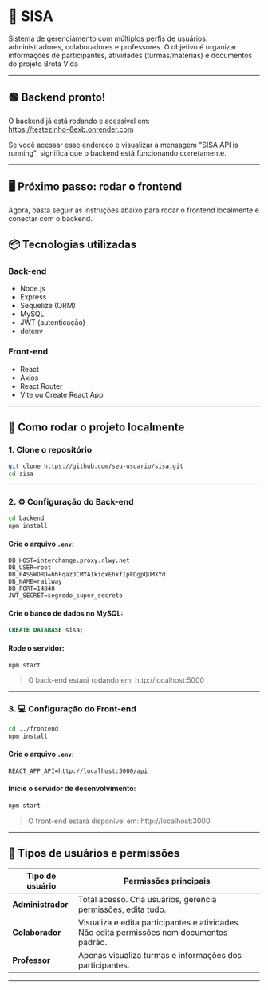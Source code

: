# 📘 SISA

Sistema de gerenciamento com múltiplos perfis de usuários: administradores, colaboradores e professores. O objetivo é organizar informações de participantes, atividades (turmas/matérias) e documentos do projeto Brota Vida

---

## 🟢 Backend pronto!

O backend já está rodando e acessível em:  
https://testezinho-8exb.onrender.com

Se você acessar esse endereço e visualizar a mensagem "SISA API is running", significa que o backend está funcionando corretamente.

---

## 🖥️ Próximo passo: rodar o frontend

Agora, basta seguir as instruções abaixo para rodar o frontend localmente e conectar com o backend.

## 📦 Tecnologias utilizadas

### Back-end
- Node.js
- Express
- Sequelize (ORM)
- MySQL
- JWT (autenticação)
- dotenv

### Front-end
- React
- Axios
- React Router
- Vite ou Create React App

---

## 🚀 Como rodar o projeto localmente

### 1. Clone o repositório

```bash
git clone https://github.com/seu-usuario/sisa.git
cd sisa
```

---

### 2. ⚙️ Configuração do Back-end

```bash
cd backend
npm install
```

#### Crie o arquivo `.env`:

```env
DB_HOST=interchange.proxy.rlwy.net
DB_USER=root
DB_PASSWORD=hhFqazJCMYAIkiqxEhkfIpFDgpQUMXYd
DB_NAME=railway
DB_PORT=14848
JWT_SECRET=segredo_super_secreto
```

#### Crie o banco de dados no MySQL:

```sql
CREATE DATABASE sisa;
```

#### Rode o servidor:

```bash
npm start
```

> O back-end estará rodando em: http://localhost:5000

---

### 3. 💻 Configuração do Front-end

```bash
cd ../frontend
npm install
```

#### Crie o arquivo `.env`:

```env
REACT_APP_API=http://localhost:5000/api
```

#### Inicie o servidor de desenvolvimento:

```bash
npm start
```

> O front-end estará disponível em: http://localhost:3000

---

## 👥 Tipos de usuários e permissões

| Tipo de usuário | Permissões principais |
|------------------|------------------------|
| **Administrador** | Total acesso. Cria usuários, gerencia permissões, edita tudo. |
| **Colaborador**   | Visualiza e edita participantes e atividades. Não edita permissões nem documentos padrão. |
| **Professor**     | Apenas visualiza turmas e informações dos participantes. |

---

